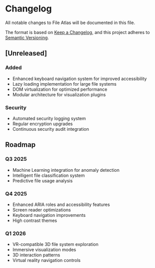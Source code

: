# Changelog

All notable changes to File Atlas will be documented in this file.

The format is based on [Keep a Changelog](https://keepachangelog.com/en/1.0.0/),
and this project adheres to [Semantic Versioning](https://semver.org/spec/v2.0.0.html).

## [Unreleased]

### Added
- Enhanced keyboard navigation system for improved accessibility
- Lazy loading implementation for large file systems
- DOM virtualization for optimized performance
- Modular architecture for visualization plugins

### Security
- Automated security logging system
- Regular encryption upgrades
- Continuous security audit integration

## Roadmap

### Q3 2025
- Machine Learning integration for anomaly detection
- Intelligent file classification system
- Predictive file usage analysis

### Q4 2025
- Enhanced ARIA roles and accessibility features
- Screen reader optimizations
- Keyboard navigation improvements
- High contrast themes

### Q1 2026
- VR-compatible 3D file system exploration
- Immersive visualization modes
- 3D interaction patterns
- Virtual reality navigation controls